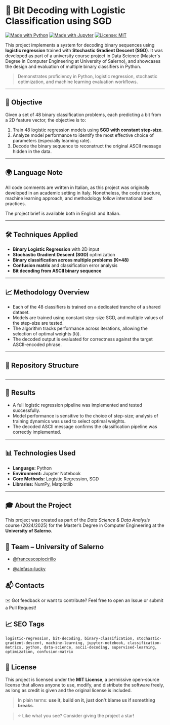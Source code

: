 # 📶 Bit Decoding with Logistic Classification using SGD

[![Made with Python](https://img.shields.io/badge/Made%20with-Python-blue.svg)](https://www.python.org/)
[![Made with Jupyter](https://img.shields.io/badge/Made%20with-Jupyter-orange.svg)](https://jupyter.org/)
[![License: MIT](https://img.shields.io/badge/License-MIT-yellow.svg)](https://opensource.org/licenses/MIT)

This project implements a system for decoding binary sequences using **logistic regression** trained with **Stochastic Gradient Descent (SGD)**. It was developed as part of a university course project in Data Science (Master's Degree in Computer Engineering at University of Salerno), and showcases the design and evaluation of multiple binary classifiers in Python.

> Demonstrates proficiency in Python, logistic regression, stochastic optimization, and machine learning evaluation workflows.

---

## 📌 Objective

Given a set of 48 binary classification problems, each predicting a bit from a 2D feature vector, the objective is to:

1. Train 48 logistic regression models using **SGD with constant step-size**.
2. Analyze model performance to identify the most effective choice of parameters (especially learning rate).
3. Decode the binary sequence to reconstruct the original ASCII message hidden in the data.

---

## 🌍 Language Note

All code comments are written in Italian, as this project was originally developed in an academic setting in Italy. Nonetheless, the code structure, machine learning approach, and methodology follow international best practices.

The project brief is available both in English and Italian.

---

## 🛠️ Techniques Applied

- **Binary Logistic Regression** with 2D input
- **Stochastic Gradient Descent (SGD)** optimization
- **Binary classification across multiple problems (K=48)**
- **Confusion matrix** and classification error analysis
- **Bit decoding from ASCII binary sequence**

---

## 📈 Methodology Overview

- Each of the 48 classifiers is trained on a dedicated tranche of a shared dataset.
- Models are trained using constant step-size SGD, and multiple values of the step-size are tested.
- The algorithm tracks performance across iterations, allowing the selection of optimal weights β(i).
- The decoded output is evaluated for correctness against the target ASCII-encoded phrase.

---

## 📂 Repository Structure

```

```


---

## 🧪 Results

- A full logistic regression pipeline was implemented and tested successfully.
- Model performance is sensitive to the choice of step-size; analysis of training dynamics was used to select optimal weights.
- The decoded ASCII message confirms the classification pipeline was correctly implemented.

---

## 📊 Technologies Used

- **Language:** Python
- **Environment:** Jupyter Notebook
- **Core Methods:** Logistic Regression, SGD
- **Libraries:** NumPy, Matplotlib

---

## 🎓 About the Project

This project was created as part of the *Data Science & Data Analysis* course (2024/2025) for the Master’s Degree in Computer Engineering at the **University of Salerno**.

## 👥 Team – University of Salerno
    
* [@francescopiocirillo](https://github.com/francescopiocirillo)
    
* [@alefaso-lucky](https://github.com/alefaso-lucky)

## 📬 Contacts

✉️ Got feedback or want to contribute? Feel free to open an Issue or submit a Pull Request!

## 📈 SEO Tags

```
logistic-regression, bit-decoding, binary-classification, stochastic-gradient-descent, machine-learning, jupyter-notebook, classification-metrics, python, data-science, ascii-decoding, supervised-learning, optimization, confusion-matrix
```

## 📄 License

This project is licensed under the **MIT License**, a permissive open-source license that allows anyone to use, modify, and distribute the software freely, as long as credit is given and the original license is included.

> In plain terms: **use it, build on it, just don’t blame us if something breaks**.

> ⭐ Like what you see? Consider giving the project a star!


